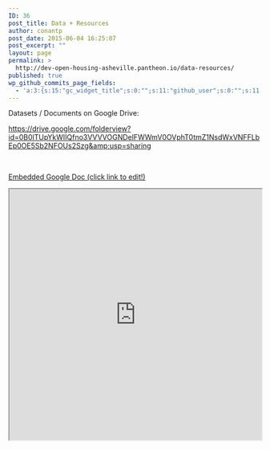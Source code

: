 ```yaml
---
ID: 36
post_title: Data + Resources
author: conantp
post_date: 2015-06-04 16:25:07
post_excerpt: ""
layout: page
permalink: >
  http://dev-open-housing-asheville.pantheon.io/data-resources/
published: true
wp_github_commits_page_fields:
  - 'a:3:{s:15:"gc_widget_title";s:0:"";s:11:"github_user";s:0:"";s:11:"github_repo";s:0:"";}'
---
```

Datasets / Documents on Google Drive:

https://drive.google.com/folderview?id=0B0lTUpYkWIIQfno3VVVVOGNDelFWWmV0OVphT0tmZ1NsdWxVNFFLbEp0OE5Sb2NFOUs2Szg&amp;usp=sharing

&nbsp;

<a href="https://docs.google.com/document/d/1Ch13fH5d5W4KyP2rcjngwwZ_Gw53QYu946aeyZhwnd4/edit#">Embedded Google Doc (click link to edit!)</a>

<iframe src="https://docs.google.com/document/d/1Ch13fH5d5W4KyP2rcjngwwZ_Gw53QYu946aeyZhwnd4/pub?embedded=true" width="100%" height="500"></iframe>